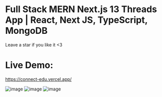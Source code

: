 # Full Stack MERN Next.js 13 Threads App | React, Next JS, TypeScript, MongoDB 

Leave a star if you like it <3

# Live Demo:
https://connect-edu.vercel.app/

![image](https://github.com/maxlshk/ConnectEdu/assets/119050285/4783afd9-7e75-48a9-a76a-7d85f1b26ad6)
![image](https://github.com/maxlshk/ConnectEdu/assets/119050285/f1756cb1-f153-49a3-a897-8ba9bd8f54fa)
![image](https://github.com/maxlshk/ConnectEdu/assets/119050285/9d981b10-32b1-4458-b5cd-ef5f450ca857)




